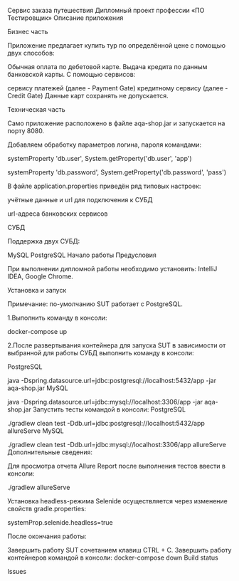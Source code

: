 Сервис заказа путешествия
Дипломный проект профессии «ПО Тестировщик»
Описание приложения

Бизнес часть

Приложение предлагает купить тур по определённой цене с помощью двух способов:

Обычная оплата по дебетовой карте.
Выдача кредита по данным банковской карты.
С помощью сервисов:

сервису платежей (далее - Payment Gate)
кредитному сервису (далее - Credit Gate)
Данные карт сохранять не допускается.

Техническая часть

Само приложение расположено в файле aqa-shop.jar и запускается на порту 8080.

Добавляем обработку параметров логина, пароля командами:

systemProperty 'db.user', System.getProperty('db.user', 'app')

systemProperty 'db.password', System.getProperty('db.password', 'pass')

В файле application.properties приведён ряд типовых настроек:

учётные данные и url для подключения к СУБД

url-адреса банковских сервисов

СУБД

Поддержка двух СУБД:

MySQL
PostgreSQL
Начало работы
Предусловия

При выполнении дипломной работы необходимо установить: IntelliJ IDEA, Google Chrome.

Установка и запуск

Примечание: по-умолчанию SUT работает с PostgreSQL.

1.Выполнить команду в консоли:

docker-compose up

2.После развертывания контейнера для запуска SUT в зависимости от выбранной для работы СУБД выполнить команду в консоли:

PostgreSQL

java -Dspring.datasource.url=jdbc:postgresql://localhost:5432/app -jar aqa-shop.jar
MySQL

java -Dspring.datasource.url=jdbc:mysql://localhost:3306/app -jar aqa-shop.jar
Запустить тесты командой в консоли:
PostgreSQL

./gradlew clean test -Ddb.url=jdbc:postgresql://localhost:5432/app allureServe
MySQL

./gradlew clean test -Ddb.url=jdbc:mysql://localhost:3306/app allureServe
Дополнительные сведения:

Для просмотра отчета Allure Report после выполнения тестов ввести в консоли:

./gradlew allureServe

Установка headless-режима Selenide осуществляется через изменение свойств gradle.properties:

systemProp.selenide.headless=true

После окончания работы:

Завершить работу SUT сочетанием клавиш CTRL + C.
Завершить работу контейнеров командой в консоли: docker-compose down
Build status

Issues